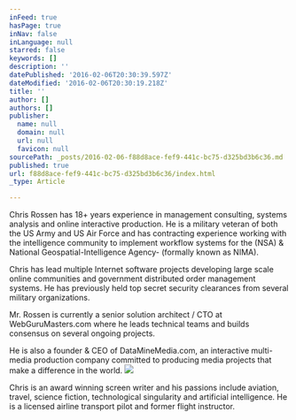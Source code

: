 ```yaml
---
inFeed: true
hasPage: true
inNav: false
inLanguage: null
starred: false
keywords: []
description: ''
datePublished: '2016-02-06T20:30:39.597Z'
dateModified: '2016-02-06T20:30:19.218Z'
title: ''
author: []
authors: []
publisher:
  name: null
  domain: null
  url: null
  favicon: null
sourcePath: _posts/2016-02-06-f88d8ace-fef9-441c-bc75-d325bd3b6c36.md
published: true
url: f88d8ace-fef9-441c-bc75-d325bd3b6c36/index.html
_type: Article

---
```

Chris Rossen has 18+ years experience in management consulting, systems analysis and online interactive production. He is a military veteran of both the US Army and US Air Force and has contracting experience working with the intelligence community to implement workflow systems for the (NSA) & National Geospatial-Intelligence Agency- (formally known as NIMA).

Chris has lead multiple Internet software projects developing large scale online communities and government distributed order management systems. He has previously held top secret security clearances from several military organizations.

Mr. Rossen is currently a senior solution architect / CTO at WebGuruMasters.com where he leads technical teams and builds consensus on several ongoing projects.  

He is also a founder & CEO of DataMineMedia.com, an interactive multi-media production company committed to producing media projects that make a difference in the world.  ![](https://the-grid-user-content.s3-us-west-2.amazonaws.com/442fde6c-eb87-45e7-bdb7-5b0fd9e66ec1.jpg)

Chris is an award winning screen writer and his passions include aviation, travel, science fiction, technological singularity and artificial intelligence.  He is a licensed airline transport pilot and former flight instructor.